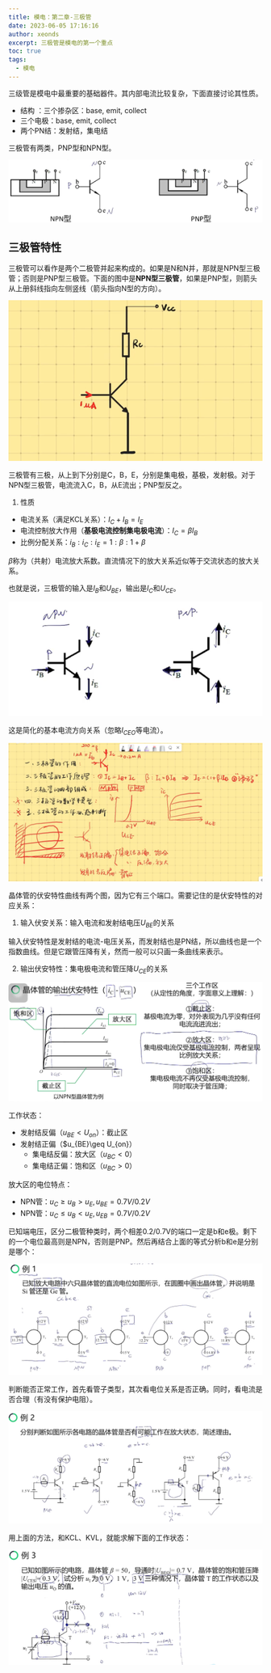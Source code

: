 ```yaml
---
title: 模电：第二章-三极管
date: 2023-06-05 17:16:16
author: xeonds
excerpt: 三极管是模电的第一个重点
toc: true
tags:
  - 模电
---
```


三级管是模电中最重要的基础器件。其内部电流比较复杂，下面直接讨论其性质。

- 结构 ：三个掺杂区：base, emit, collect
- 三个电极：base, emit, collect
- 两个PN结：发射结，集电结

三极管有两类，PNP型和NPN型。

![](img/Pasted%20image%2020230606220759.png)

## 三极管特性

三极管可以看作是两个二极管并起来构成的。如果是N和N并，那就是NPN型三极管；否则是PNP型三极管。下面的图中是**NPN型三极管**，如果是PNP型，则箭头从上册斜线指向左侧竖线（箭头指向N型的方向）。

![](img/Pasted%20image%2020230605172407.png)

三极管有三极，从上到下分别是C，B，E，分别是集电极，基极，发射极。对于NPN型三极管，电流流入C，B，从E流出；PNP型反之。

1. 性质

- 电流关系（满足KCL关系）：$I_C+I_B=I_E$
- 电流控制放大作用（**基极电流控制集电极电流**）：$I_C=\beta I_B$
- 比例分配关系：$i_B:i_C:i_E=1:\beta:1+\beta$

$\beta$称为（共射）电流放大系数。直流情况下的放大关系近似等于交流状态的放大关系。

也就是说，三极管的输入是$I_B$和$U_{BE}$，输出是$I_C$和$U_{CE}$。

![](img/Pasted%20image%2020230606221157.png)

这是简化的基本电流方向关系（忽略$I_{CEO}$等电流）。

![](img/Pasted%20image%2020230605175112.png)

晶体管的伏安特性曲线有两个图，因为它有三个端口。需要记住的是伏安特性的对应关系：

1. 输入伏安关系：输入电流和发射结电压$U_{BE}$的关系

输入伏安特性是发射结的电流-电压关系，而发射结也是PN结，所以曲线也是一个指数曲线。但是它跟管压降有关，然而一般可以只画一条曲线来表示。

2. 输出伏安特性：集电极电流和管压降$U_{CE}$的关系

![](img/Pasted%20image%2020230606223354.png)

工作状态：

- 发射结反偏（$u_{BE}<U_{on}$）：截止区
- 发射结正偏（$u_{BE}\geq U_{on}）
	- 集电结反偏：放大区（$u_{BC}<0$）
	- 集电结正偏：饱和区（$u_{BC}>0$）

放大区的电位特点：

- NPN管：$u_C\geq u_B>u_E,u_{BE}=0.7V/0.2V$
- NPN管：$u_C\leq u_B<u_E,u_{EB}=0.7V/0.2V$

已知端电压，区分二极管种类时，两个相差0.2/0.7V的端口一定是b和e极。剩下的一个电位最高则是NPN，否则是PNP。然后再结合上面的等式分析b和e是分别是哪个：

![](img/Pasted%20image%2020230606224126.png)

判断能否正常工作，首先看管子类型，其次看电位关系是否正确。同时，看电流是否合理（有没有保护电阻）。

![](img/Pasted%20image%2020230606224337.png)

用上面的方法，和KCL、KVL，就能求解下面的工作状态：

![](img/Pasted%20image%2020230606225353.png)